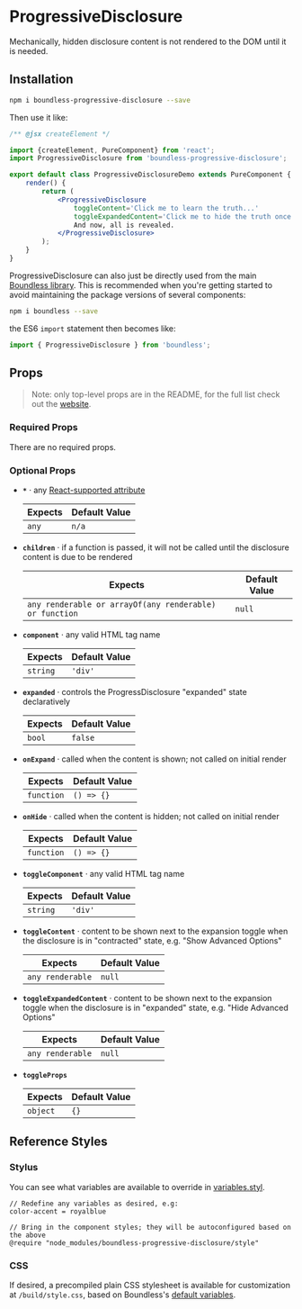 <!---
THIS IS AN AUTOGENERATED FILE. EDIT PACKAGES/BOUNDLESS-PROGRESSIVE-DISCLOSURE/INDEX.JS INSTEAD.
-->
# ProgressiveDisclosure

Mechanically, hidden disclosure content is not rendered to the DOM until it is needed.

## Installation

```bash
npm i boundless-progressive-disclosure --save
```

Then use it like:


```jsx
/** @jsx createElement */

import {createElement, PureComponent} from 'react';
import ProgressiveDisclosure from 'boundless-progressive-disclosure';

export default class ProgressiveDisclosureDemo extends PureComponent {
    render() {
        return (
            <ProgressiveDisclosure
                toggleContent='Click me to learn the truth...'
                toggleExpandedContent='Click me to hide the truth once again...'>
                And now, all is revealed.
            </ProgressiveDisclosure>
        );
    }
}
```



ProgressiveDisclosure can also just be directly used from the main [Boundless library](https://www.npmjs.com/package/boundless). This is recommended when you're getting started to avoid maintaining the package versions of several components:

```bash
npm i boundless --save
```

the ES6 `import` statement then becomes like:

```js
import { ProgressiveDisclosure } from 'boundless';
```



## Props

> Note: only top-level props are in the README, for the full list check out the [website](https://boundless.js.org/ProgressiveDisclosure).

### Required Props

There are no required props.


### Optional Props

- __`*`__ &middot; any [React-supported attribute](https://facebook.github.io/react/docs/tags-and-attributes.html#html-attributes)

  Expects | Default Value
  ---     | ---
  `any` | `n/a`

- __`children`__ &middot; if a function is passed, it will not be called until the disclosure content is due to be rendered

  Expects | Default Value
  ---     | ---
  `any renderable or arrayOf(any renderable) or function` | `null`

- __`component`__ &middot; any valid HTML tag name

  Expects | Default Value
  ---     | ---
  `string` | `'div'`

- __`expanded`__ &middot; controls the ProgressDisclosure "expanded" state declaratively

  Expects | Default Value
  ---     | ---
  `bool` | `false`

- __`onExpand`__ &middot; called when the content is shown; not called on initial render

  Expects | Default Value
  ---     | ---
  `function` | `() => {}`

- __`onHide`__ &middot; called when the content is hidden; not called on initial render

  Expects | Default Value
  ---     | ---
  `function` | `() => {}`

- __`toggleComponent`__ &middot; any valid HTML tag name

  Expects | Default Value
  ---     | ---
  `string` | `'div'`

- __`toggleContent`__ &middot; content to be shown next to the expansion toggle when the disclosure is in "contracted" state, e.g. "Show Advanced Options"

  Expects | Default Value
  ---     | ---
  `any renderable` | `null`

- __`toggleExpandedContent`__ &middot; content to be shown next to the expansion toggle when the disclosure is in "expanded" state, e.g. "Hide Advanced Options"

  Expects | Default Value
  ---     | ---
  `any renderable` | `null`

- __`toggleProps`__

  Expects | Default Value
  ---     | ---
  `object` | `{}`


## Reference Styles
### Stylus
You can see what variables are available to override in [variables.styl](https://github.com/enigma-io/boundless/blob/master/variables.styl).

```stylus
// Redefine any variables as desired, e.g:
color-accent = royalblue

// Bring in the component styles; they will be autoconfigured based on the above
@require "node_modules/boundless-progressive-disclosure/style"
```

### CSS
If desired, a precompiled plain CSS stylesheet is available for customization at `/build/style.css`, based on Boundless's [default variables](https://github.com/enigma-io/boundless/blob/master/variables.styl).

